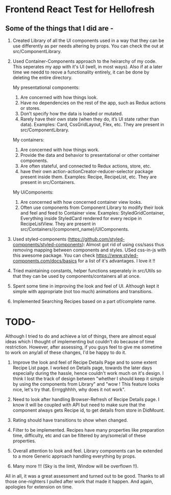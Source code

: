 # Frontend React Test for Hellofresh

## Some of the things that I did are -

1.  Created Library of all the UI components used in a way that they can be use differently as per needs altering by props. You can check the out at src/ComponentLibrary.
    
2.  Used Container-Components approach to the heirarchy of my code. This seperates my app with it's UI (well, in most ways). Also if at a later time we needd to reove a functionality          entirely, it can be done by deleting the entire directory.

    My presentational components:
      1. Are concerned with how things look.
      2. Have no dependencies on the rest of the app, such as Redux actions or stores.
      3. Don’t specify how the data is loaded or mutated.
      4. Rarely have their own state (when they do, it’s UI state rather than data).
    Examples: Card, CssGridLayout, Flex, etc. They are present in src/ComponentLibrary.
    
    My containers:
      1. Are concerned with how things work.
      2. Provide the data and behavior to presentational or other container components.
      3. Are often stateful, and connected to Redux actions, store, etc.
      4. have their own action-actionCreator-reducer-selector package present inside them.
    Examples: Recipe, RecipeList, etc. They are present in src/Containers.

    My UiComponents:
      1. Are concerned with how concerned container view looks.
      2. Often use components from Component Library to modify their look and feel and feed to Container view.
    Examples: StyledGridContainer, Everything inside StyledCard rendered for every recipe in RecipeListView. They are present in src/Containers/{component_name}/UIComponents.
    
 3. Used styled-components (https://github.com/styled-components/styled-components):
    Almost got rid of using css/sass thus removing mapping between components and styles. USed css-in-js with this awesome package. You can check https://www.styled-components.com/docs/basics
    for a list of it's advantages. I love it !!
    
 4. Tried maintaining constants, helper functions seperately in src/Utils so that they can be used by components/containers all at once.
    
 5. Spent some time in improving the look and feel of UI. Although kept it simple with appropriate (not too much) animations and transitions.

 6. Implemented Searching Recipes based on a part of/complete name.


 # TODO-

Although I tried to do and achieve a lot of things, there are almost equal ideas which I thought of implementing but couldn't do because of time restriction. However, after assessing, if you guys feel to give me sometime to work on any/all of these changes, I'd be happy to do it.

 1. Improve the look and feel of Recipe Details Page and to some extent Recipe List page. I worked on Details page, towards the later days especially during the hassle, hence couldn't      work much on it's design.
    I think I lost the track of design between "whether I should keep it simple by using the components from Library" and "wow ! This feature looks nice, let's try that. Errrgghhhh, why does it not work".

 2. Need to look after handling Browser-Refresh of Recipe Details page. I know it will be coupled with API but need to make sure that the component always gets Recipe id, to get details   from store in DidMount.

 3. Rating should have transitions to show when changed.

 4. Filter to be implemented. Recipes have many properties like preparation time, difficulty, etc and can be filtered by any/some/all of these properties.

 5. Overall attention to look and feel. Library components can be extended to a more Generic approach handling everything by props.

 6. Many more !!! (Sky is the limit, Window will be overflown !!).


 All in all, it was a great assessment and turned out to be good. Thanks to all those one-nighters I pulled after work that made it happen.
 And again, apologies for extension on time.
